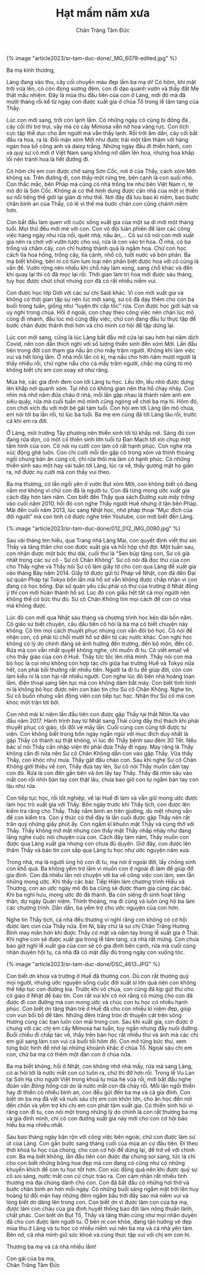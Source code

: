 ﻿---
title: Hạt mầm năm xưa
author: Chân Trăng Tâm Đức
---

{% image "article2023/sr-tam-duc-done/_MG_6079-edited.jpg" %}

Ba mạ kính thương,

Làng đang vào thu, cây cối chuyển màu đẹp lắm ba mạ ơi! Có hôm, khi mặt trời vừa lên, cỏ còn đọng sương đêm, con đi dạo quanh vườn và thấy đất Mẹ thật mầu nhiệm. Đây là mùa thu đầu tiên của con ở Làng, mới đó mà đã mười tháng rồi kể từ ngày con được xuất gia ở chùa Tổ trong lễ tâm tang của Thầy.

Lúc con mới sang, trời còn lạnh lắm. Có những ngày cỏ cũng bị đông đá , cây cối thì trơ trụi, vậy mà có cây Mimosa vẫn nở hoa vàng rực. Con tích cực tập thể dục cho ấm người mà vẫn thấy lạnh. Rồi trời ấm dần, cây cối bắt đầu ra hoa, ra lá. Đồi mận xóm Mới như được trải một tấm thảm với hàng ngàn hoa bồ công anh và daisy trắng. Những ngày đầu đi thiền hành, con và quý sư cô mới ở Việt Nam sang không nỡ dẫm lên hoa, nhưng hoa khắp lối nên tránh hoa là hết đường đi.

Có hôm chị em con được chở sang Sơn Cốc, nơi ở của Thầy, cách xóm Mới không xa. Trên đường đi, con thấy một rừng tre, bên cạnh là con suối nhỏ. Con thắc mắc, bên Pháp mà cũng có nhà trồng tre như bên Việt Nam ri, té mô đó là Sơn Cốc. Không ai có thể hình dung được căn nhà của một vị thiền sư nổi tiếng thế giới lại giản dị như thế. Nơi đây đã lưu bao kỉ niệm, bao bước chân bình an của Thầy, có lẽ vì thế mà bước chân con cũng chánh niệm hơn.

Con bắt đầu làm quen với cuộc sống xuất gia của một sa di mới một tháng tuổi. Mọi thứ đều mới mẻ với con. Con vô đội luân phiên để làm các công việc hàng ngày như rửa nồi, quét nhà, nấu ăn,… Có sư cô nói con mới xuất gia nên ra chơi với vườn tược cho vui, rứa là con vào tri hoa. Ở nhà, có ba trồng và chăm cây, con chỉ hưởng thành quả là ngắm hoa. Chừ con học cách tỉa hoa hồng, trồng cây, tỉa cành, nhổ cỏ, tưới nước và bón phân. Ba mạ biết không, bên ni cỏ tùm lum loại nên phân biệt được hoa với cỏ cũng là vấn đề. Vườn rộng nên nhiều khi chỗ này làm xong, sang chỗ khác và đến khi quay lại thì cỏ đã mọc lại rồi. Thời gian làm tri hoa mới được sáu tháng, tuy học được chút chút nhưng con đã có rất nhiều niềm vui.

Con được học lớp Giới với các sư chị Sadi khác. Vì con mới xuất gia và không có thời gian tập sự nên lúc mới sang, sư cô đã dạy thêm cho con ba buổi trong tuần, giống như “luyện thi cấp tốc” rứa. Con được học giới luật và uy nghi trong chùa. Hồi ở ngoài, con chạy theo công việc nên chân lúc mô cũng đi nhanh, đầu lúc mô cũng đầy việc, chừ con đang đầu tư thực tập để bước chân được thảnh thơi hơn và cho mình cơ hội để tập dừng lại.

Lúc con mới sang, cũng là lúc Làng bắt đầu mở cửa lại sau hơn hai năm dịch Covid, nên con dần thích nghi với số lượng thiền sinh đến xóm Mới. Lần đầu tiên trong đời con tham gia nấu ăn cho mấy trăm người. Không khí làm việc vui và hết lòng lắm. Ở nhà mỗi lần có kị, mạ nấu cho hơn năm mươi người là thấy nhiều rồi, chừ nghe nấu cho cả mấy trăm người, chắc mạ cũng tò mò không biết chị em con xoay xở như răng. 

Mùa hè, các gia đình đem con tới Làng tu học. Lều lớn, lều nhỏ được dựng lên khắp nơi quanh xóm. Tụi nhỏ có không gian nên tha hồ chạy nhảy. Con nhìn mà nhớ năm đứa cháu ở nhà, mỗi lần gặp nhau là thành năm anh em siêu quậy, rứa mà cuối tuần mô mình cũng ngóng về chơi ba mạ hì. Hôm đó, con chơi xích đu với một bé gái tám tuổi. Con hỏi em tới Làng lần mô chưa, em nói tới ba lần rồi, từ lúc ba tuổi. Ba mẹ em cũng đã tới Làng lâu rồi, trước cả khi em ra đời. 

Ở Làng, môi trường Tây phương nên thiền sinh tới từ khắp nơi. Sáng đó con đang rửa dọn, có một cô thiền sinh lớn tuổi từ Đan Mạch tới xin chụp một tấm hình của con. Cô nói nụ cười con làm cô rất hạnh phúc. Con nghe mà xúc động ghê luôn. Con chỉ cười mỗi lần gặp cô trong xóm và thỉnh thoảng ngồi chung bàn ăn cùng cô, chỉ rứa thôi mà làm cô hạnh phúc. Có những thiền sinh sau một hay vài tuần tới Làng, lúc ra về, thấy gương mặt họ giãn ra, nở được nụ cười mà con thấy vui theo. 

Ba mạ thương, có lần ngồi yên ở vườn Bụt xóm Mới, con không biết có đang nằm mơ không vì chừ con đã là người tu. Con đã từng mong ước xuất gia cách đây hơn tám năm. Con biết đến Thầy qua sách *Đường xưa mây trắng* vào cuối năm 2010, hồi đó con nghe Thầy người Huế nhưng ở tận bên Pháp. Mãi đến cuối năm 2013, lúc sang Nhật học, nhờ pháp thoại “Mục đích của đời người” mà con tình cờ được nghe trên Youtube, con mới biết đến Làng. 

{% image "article2023/sr-tam-duc-done/012_012_IMG_0090.jpg" %}

Sau vài tháng tìm hiểu, qua Trang nhà Làng Mai, con quyết định viết thư xin Thầy và tăng thân cho con được xuất gia và hồi hộp chờ đợi. Một tuần sau, con nhận được một bức thư dài, cuối thư là “Sen búp tặng con, Sư cô già nhất trong các sư cô - Sư cô Chân Không”. Sư cô nói đã đọc thư của con cho Thầy nghe và Thầy nói Sư cô làm giấy tờ cho con qua Làng để xuất gia vào tháng Bảy năm 2014. Giấy tờ được gửi từ Pháp về Nhật, con đã đến Đại sứ quán Pháp tại Tokyo bốn lần mà hồ sơ vẫn không được chấp nhận vì con đang có học bổng. Đại sứ quán yêu cầu phải có thư của trường ở Nhật đồng ý thì con mới hoàn thành hồ sơ. Lúc đó con giấu hết tất cả mọi người nên không thể có bức thư đó. Sư cô Chân Không tìm mọi cách để con có visa mà không được. 

Lúc đó con mới qua Nhật sáu tháng và chương trình học kéo dài bốn năm. Cô giáo sư biết chuyện, câu đầu tiên cô hỏi là ba mạ có biết chuyện này không. Cô tìm mọi cách thuyết phục nhưng con vẫn đòi bỏ học. Cô nói để nhận con, cô phải từ chối mười hồ sơ đến từ các nước khác. Con nghỉ học không có lý do chính đáng sẽ ảnh hưởng đến trường, đến bộ môn, đến cô. Rứa mà con vẫn nhất quyết không nghe, chỉ muốn đi tu. Cô viết email về cho thầy giáo của con ở Huế. Thầy tức tốc lên nhà mình. Thầy nói con mà bỏ học là coi như không còn hợp tác chi giữa hai trường Huế và Tokyo nữa hết, con phải bồi thường rất nhiều tiền. Người ta đi tu để giúp đời, còn con làm kiểu ni là con hại rất nhiều người. Con nghe lúc đó bên nhà hoảng loạn lắm, điện thoại sang liên tục mà con không dám bắt máy. Con biết tình hình ni là không bỏ học được nên con báo tin cho Sư cô Chân Không. Nghe tin, Sư cô buồn nhưng vẫn động viên con tiếp tục học. Nhận thư Sư cô mà con khóc một trận tơi bời.

Con nhớ mãi kỉ niệm lần đầu tiên con được gặp Thầy tại thất Nhìn Xa vào đầu năm 2017. Hành trình bay từ Nhật sang Thái cũng đầy thử thách khi phải thuyết phục cô giáo, rồi đổi vé mấy lần. Cuối cùng con cũng tới được tu viện. Con không biết trong bốn ngày ngắn ngủi với mục đích duy nhất là gặp Thầy có thành sự thật không, vì lúc đó Thầy bệnh sau đêm 30 Tết. Nếu bác sĩ nói Thầy cần nhập viện thì phải đưa Thầy đi ngay. May răng là Thầy không cần đi nữa nên Sư cô Chân Không dẫn con vào gặp Thầy. Vừa thấy Thầy, con khóc như mưa. Thầy gật đầu chào con. Sau khi nghe Sư cô Chân Không giới thiệu về con, Thầy đưa tay lên, Sư cô nói Thầy muốn cầm tay con đó. Rứa là con đến gần bên và ôm lấy tay Thầy. Thầy đã nhìn sâu vào mắt con rồi nhìn bàn tay con thật lâu, chưa bao giờ con tự ngắm bàn tay con lâu như rứa. 

Con tiếp tục học, rồi tốt nghiệp, về lại Huế đi làm và vẫn giữ mong ước được làm học trò xuất gia với Thầy. Bốn ngày trước khi Thầy tịch, con được lên kiểm tra răng cho Thầy. Thầy nằm bình an trên giường, dù mệt nhưng vẫn để con kiểm tra. Con ý thức có thể đây là lần cuối được gặp Thầy nên rất trân quý những giây phút ấy. Con ngắm kĩ khuôn mặt Thầy và cùng thở với Thầy. Thầy không mở mắt nhưng con thấy mặt Thầy nhấp nháy như đang lắng nghe cuộc nói chuyện của con. Cách đây tám năm, Thầy muốn con được qua Làng xuất gia nhưng con chưa đủ duyên. Giờ đây, con được lên thăm Thầy và báo tin con sắp qua Làng tu học như ước nguyện năm xưa. 

Trong nhà, mạ là người ủng hộ con đi tu, mạ nói ở ngoài đời, lấy chồng sinh con khổ quá. Ba không yểm trợ lắm vì muốn con ở ngoài đi làm để giúp đỡ gia đình. Con đã nhiều lần nói chuyện với ba về công việc con làm, xen lẫn những mong ước. Khi thấy các bác Tiếp Hiện làm chương trình Hiểu và Thương, con ao ước ngày mô đó ba cũng sẽ được tham gia cùng các bác. Khi ba nghỉ hưu, mong ước đó đã thành. Ba còn siêng đi sinh hoạt tăng thân, dự ngày Quán niệm. Thỉnh thoảng, mạ đi cùng và luôn ủng hộ ba làm các chương trình. Dần dần, ba yểm trợ cho ước nguyện của con hơn. 

Nghe tin Thầy tịch, cả nhà đều thương vì nghĩ rằng con không có cơ hội được làm con của Thầy nữa. Em Ni, bây chừ là sư chị Chân Trăng Hương Bình may mắn hơn khi được Thầy có mặt và nắm tay trong lễ xuất gia ở Thái. Khi nghe con sẽ được xuất gia trong lễ tâm tang, cả nhà rất mừng. Con chưa bao giờ nghĩ lễ xuất gia của con sẽ có gia đình bên cạnh, rứa mà cuối cùng nhân duyên hội tụ, cả nhà đã có mặt đầy đủ trong ngày con xuống tóc.

{% image "article2023/sr-tam-duc-done/DSC_4613.JPG" %}

Con biết ơn khoa và trường ở Huế đã thương con. Dù con rất thương quý mọi người, nhưng ước nguyện sống cuộc đời xuất sĩ lớn quá nên con không thể tiếp tục con đường kia. Trước khi vô chùa, con cũng đã kịp gửi thư cho cô giáo ở Nhật để báo tin. Con rất vui khi cô nói rằng cô mừng cho con đã được đi con đường mà con mong ước và chúc con tu học có nhiều hạnh phúc. Con biết ơn tăng thân trẻ ở Huế đã cho con nhiều kỉ niệm đẹp, giúp con vun bồi bồ đề tâm. Những đêm trăng tròn đi thuyền cát trên sông Hương cùng các bạn luôn còn mãi trong con. Sau khi xuất gia, con được ở chung với các chị em cây Mimosa hai tuần, tuy ngắn nhưng đầy nuôi dưỡng. Buổi chiều đi chấp tác về, thấy trên bàn học rất nhiều thư và ảnh mà các chị em gửi sang làm con vui cả buổi tối hôm đó. Con mở từng bức thư, xem từng bức hình để nhớ lại những khoảnh khắc ở chùa Tổ. Ngoài sáu chị em con, chừ ba mạ có thêm một đàn con ở chùa nữa.

Ba mạ biết không, hồi ở Nhật, con không nhớ nhà mấy, rứa mà sang Làng, có ai hỏi tới là nước mắt con cứ tuôn ra, chừ thì đỡ hơn rồi. Trong lễ Vu Lan tại Sơn Hạ cho người Việt trong khoá tu mùa hè vừa rồi, mới bắt đầu nghe đoản văn *Bông hồng cài áo* là nước mắt con đã chảy rồi. Mỗi lần ngồi thiền hay đi thiền có nhiều bình an, con đều gửi đến ba mạ và cả gia đình. Con biết ơn ba mạ đã vất vả nuôi sáu chị em con khôn lớn, cho ăn học đến nơi đến chốn và yểm trợ khi chị em con phát tâm xuất gia. Có thiền sinh hỏi vì răng con đi tu, con nói một trong những lý do chính là con rất thương ba mạ và gia đình mình, chỉ có con đường xuất gia này mới cho con cơ hội báo hiếu ba mạ nhiều nhất.

Sau bao tháng ngày bận rộn với công việc bên ngoài, chừ con được làm sư út của Làng. Con gần bước sang tháng cuối của mùa an cư đầu tiên. Đi theo thời khoá tu học của chúng, cho con cơ hội để dừng lại, để trở về với chính con. Ba mạ biết không, lần đầu tiên con được đại chúng soi sáng, tức là chỉ cho con biết những bông hoa đẹp mà con đang có cũng như có những khuyến khích để con tu học tốt hơn. Con xúc động quá nên khi được quý sư cô soi sáng, nước mắt con cứ chực trào ra. Con cảm nhận rất nhiều tình thương mà đại chúng dành cho con. Con đã bắt đầu có những hơi thở và bước chân bình an hơn mỗi ngày. Có những buổi sáng ngắm mặt trời lên huy hoàng từ đồi mận hay những đêm ngắm bầu trời đầy sao mà niềm vui và lòng biết ơn dâng lên trong con. Con biết ơn vì được làm con của ba mạ, được làm con cháu của gia đình huyết thống bao đời làm nông thuần lành, chất phác. Con biết ơn Bụt Tổ, Thầy và tăng thân cũng như mọi nhân duyên đã cho con được làm người tu. Ở bên ni con khỏe, đang tận hưởng vẻ đẹp mùa thu ở Làng và tu học có nhiều niềm vui nên ba mạ và cả nhà yên tâm. Bên nớ, cả nhà mình giữ sức khoẻ và cùng thực tập vui với chị em con hí.

<p class="noIndent">Thương ba mạ và cả nhà nhiều lắm!</p>

<p class="signoff"><span class="signoff-lvl-1">Con gái của ba mạ,</span><br/>
<span class="signoff-lvl-2">Chân Trăng Tâm Đức</span></p>
